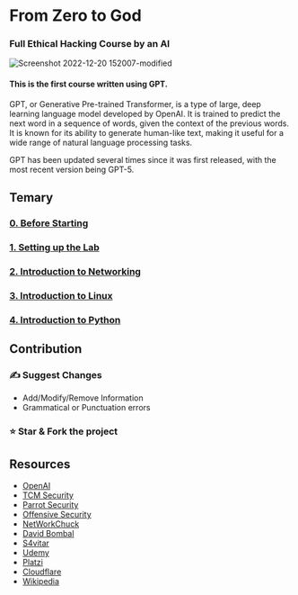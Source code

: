 # From Zero to God 
### Full Ethical Hacking Course by an AI

![Screenshot 2022-12-20 152007-modified](https://user-images.githubusercontent.com/59540565/208688779-99e16e50-d604-42fa-a50b-7f675c58f8c3.png)

#### **This is the first course written using GPT.**

GPT, or Generative Pre-trained Transformer, is a type of large, deep learning language model developed by OpenAI. It is trained to predict the next word in a sequence of words, given the context of the previous words. It is known for its ability to generate human-like text, making it useful for a wide range of natural language processing tasks.

GPT has been updated several times since it was first released, with the most recent version being GPT-5.

## Temary

### [0. Before Starting](https://github.com/yonasuriv/Ethical-Hacking-Full-Course/blob/main/0.%20Before%20Starting.md)
### [1. Setting up the Lab](https://github.com/yonasuriv/Ethical-Hacking-Full-Course/blob/main/1.%20Setting%20up%20the%20Lab.md)
### [2. Introduction to Networking](https://github.com/yonasuriv/Ethical-Hacking-Full-Course/blob/main/2.%20Introduction%20to%20Networking.md)
### [3. Introduction to Linux](https://github.com/yonasuriv/Ethical-Hacking-Full-Course/blob/main/3.%20Introduction%20to%20Linux.md)
### [4. Introduction to Python](https://github.com/yonasuriv/Ethical-Hacking-Full-Course/blob/main/4.%20Introduction%20to%20Python.md)

## Contribution

### ✍️ Suggest Changes 
- Add/Modify/Remove Information
- Grammatical or Punctuation errors

### ⭐ **Star** & **Fork** the project

## Resources

- [OpenAI](https://openai.com/)
- [TCM Security](https://tcm-sec.com/)
- [Parrot Security](https://parrotsec.org/)
- [Offensive Security](https://www.offensive-security.com/)
- [NetWorkChuck](https://networkchuck.com/)
- [David Bombal](https://davidbombal.com/)
- [S4vitar](https://www.youtube.com/s4vitar)
- [Udemy](https://www.udemy.com/)
- [Platzi](https://platzi.com/)
- [Cloudflare](https://www.cloudflare.com/learning/)
- [Wikipedia](https://www.wikipedia.org/)